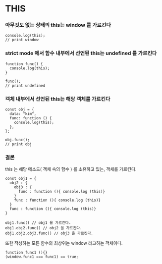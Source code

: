 # THIS

### 아무것도 없는 상태의 this는 window 를 가르킨다

```
console.log(this);
// print window
```

### strict mode 에서 함수 내부에서 선언된 this는 undefined 를 가르킨다

```
function func() {
  console.log(this);
}

func();
// print undefined
```

### 객체 내부에서 선언된 this는 해당 객체를 가르킨다

```
const obj = {
  data: "kim",
  func: function () {
    console.log(this);
  },
};

obj.func();
// print obj
```

### 결론

this 는 해당 메소드( 객체 속의 함수 ) 를 소유하고 있는,
객체를 가르킨다.

```
const obj1 = {
  obj2 : {
    obj3 : {
      func : function (){ console.log (this)}
    }
    func : function (){ console.log (this)}
  }
  func : function (){ console.log (this)}
}

obj1.func() // obj1 을 가르킨다.
obj1.obj2.func() // obj2 을 가르킨다.
obj1.obj2.obj3.func() // obj3 을 가르킨다.
```

또한 작성하는 모든 함수의 최상위는 window 라고하는 객체이다.

```
function func1 (){}
(window.func1 === func1) == true;
```
